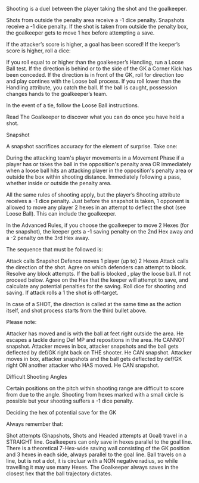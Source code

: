 Shooting is a duel between the player taking the shot and the goalkeeper.

Shots from outside the penalty area receive a -1 dice penalty.
Snapshots receive a -1 dice penalty.
If the shot is taken from outside the penalty box, the goalkeeper gets to move 1 hex before attempting a save.

If the attacker’s score is higher, a goal has been scored!
If the keeper’s score is higher, roll a dice:

If you roll equal to or higher than the goalkeeper’s Handling, run a Loose Ball test. If the direction is behind or to the side of the GK a Corner Kick has been conceded. If the direction is in front of the GK, roll for direction too and play contines with the Loose ball process.
If you roll lower than the Handling attribute, you catch the ball. If the ball is caught, possession changes hands to the goalkeeper’s team.

In the event of a tie, follow the Loose Ball instructions.

Read The Goalkeeper to discover what you can do once you have held a shot.

Snapshot

A snapshot sacrifices accuracy for the element of surprise. Take one:

During the attacking team's player movements in a Movement Phase if a player has or takes the ball in the opposition's penalty area OR immediately when a loose ball hits an attacking player in the opposition's penalty area or outside the box within shooting distance.
Immediately following a pass, whether inside or outside the penalty area.

All the same rules of shooting apply, but the player’s Shooting attribute receives a -1 dice penalty.
Just before the snapshot is taken, 1 opponent is allowed to move any player 2 hexes in an attempt to deflect the shot (see Loose Ball). This can include the goalkeeper.

In the Advanced Rules, if you choose the goalkeeper to move 2 Hexes (for the snapshot), the keeper gets a -1 saving penalty on the 2nd Hex away and a -2 penalty on the 3rd Hex away.

The sequence that must be followed is:

Attack calls Snapshot
Defence moves 1 player (up to) 2 Hexes
Attack calls the direction of the shot. Agree on which defenders can attempt to block. Resolve any block attempts. If the ball is blocked , play the loose ball. If not proceed below.
Agree on the Hex that the keeper will attempt to save, and calculate any potential penalties for the saving.
Roll dice for shooting and saving. If attack rolls a 1 the shot is off-target.

In case of a SHOT, the direction is called at the same time as the action itself, and shot process starts from the third bullet above.

Please note:

Attacker has moved and is with the ball at feet right outside the area. He escapes a tackle during Def MP and repositions in the area. He CANNOT snapshot.
Attacker moves in box, attacker snapshots and the ball gets deflected by def/GK right back on THE shooter. He CAN snapshot.
Attacker moves in box, attacker snapshots and the ball gets deflected by def/GK right ON another attacker who HAS moved. He CAN snapshot.

Difficult Shooting Angles

Certain positions on the pitch within shooting range are difficult to score from due to the angle. Shooting from hexes marked with a small circle is possible but your shooting suffers a -1 dice penalty.

Deciding the hex of potential save for the GK

Always remember that:

Shot attempts (Snapshots, Shots and Headed attempts at Goal) travel in a STRAIGHT line.
Goalkeepers can only save in hexes parallel to the goal line. There is a theoretical 7-Hex-wide saving wall consisting of the GK position and 3 hexes in each side, always parallel to the goal line.
Ball travels on a line, but is not a dot, it is circluar with a NON negative radius, so while travelling it may use many Hexes.
The Goalkeeper always saves in the closest hex that the ball trajectory dictates.